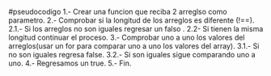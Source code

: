 #pseudocodigo
1.- Crear una funcion que reciba 2 arreglso como parametro.
2.- Comprobar si la longitud de los arreglos es diferente (!==).
  2.1.- Si los arreglos no son iguales regresar un falso .
  2.2- Si tienen la misma longitud continuar el proceso.
3.- Comprobar uno a uno los valores del arreglos(usar un for para comparar uno a uno los valores del array).
  3.1.- Si no son iguales regresa false.
  3.2.- Si son iguales sigue comparando uno a uno.
4.- Regresamos un true.
5.- Fin.
